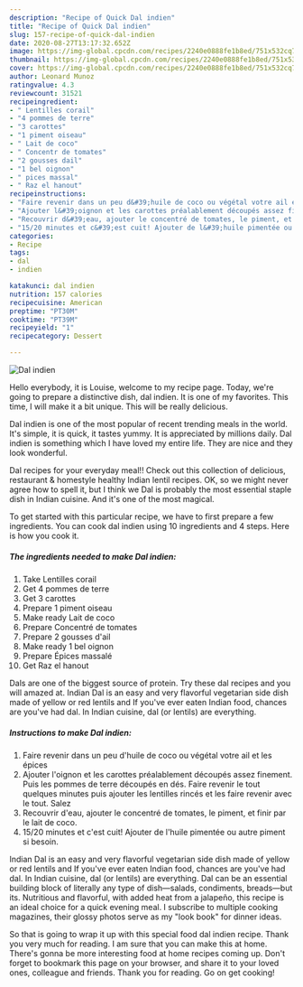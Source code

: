 ```yaml
---
description: "Recipe of Quick Dal indien"
title: "Recipe of Quick Dal indien"
slug: 157-recipe-of-quick-dal-indien
date: 2020-08-27T13:17:32.652Z
image: https://img-global.cpcdn.com/recipes/2240e0888fe1b8ed/751x532cq70/dal-indien-photo-principale-de-la-recette.jpg
thumbnail: https://img-global.cpcdn.com/recipes/2240e0888fe1b8ed/751x532cq70/dal-indien-photo-principale-de-la-recette.jpg
cover: https://img-global.cpcdn.com/recipes/2240e0888fe1b8ed/751x532cq70/dal-indien-photo-principale-de-la-recette.jpg
author: Leonard Munoz
ratingvalue: 4.3
reviewcount: 31521
recipeingredient:
- " Lentilles corail"
- "4 pommes de terre"
- "3 carottes"
- "1 piment oiseau"
- " Lait de coco"
- " Concentr de tomates"
- "2 gousses dail"
- "1 bel oignon"
- " pices massal"
- " Raz el hanout"
recipeinstructions:
- "Faire revenir dans un peu d&#39;huile de coco ou végétal votre ail et les épices"
- "Ajouter l&#39;oignon et les carottes préalablement découpés assez finement. Puis les pommes de terre découpés en dés. Faire revenir le tout quelques minutes puis ajouter les lentilles rincés et les faire revenir avec le tout. Salez"
- "Recouvrir d&#39;eau, ajouter le concentré de tomates, le piment, et finir par le lait de coco."
- "15/20 minutes et c&#39;est cuit! Ajouter de l&#39;huile pimentée ou autre piment si besoin."
categories:
- Recipe
tags:
- dal
- indien

katakunci: dal indien 
nutrition: 157 calories
recipecuisine: American
preptime: "PT30M"
cooktime: "PT39M"
recipeyield: "1"
recipecategory: Dessert

---
```



![Dal indien](https://img-global.cpcdn.com/recipes/2240e0888fe1b8ed/751x532cq70/dal-indien-photo-principale-de-la-recette.jpg)

Hello everybody, it is Louise, welcome to my recipe page. Today, we're going to prepare a distinctive dish, dal indien. It is one of my favorites. This time, I will make it a bit unique. This will be really delicious.

Dal indien is one of the most popular of recent trending meals in the world. It's simple, it is quick, it tastes yummy. It is appreciated by millions daily. Dal indien is something which I have loved my entire life. They are nice and they look wonderful.

Dal recipes for your everyday meal!! Check out this collection of delicious, restaurant &amp; homestyle healthy Indian lentil recipes. OK, so we might never agree how to spell it, but I think we Dal is probably the most essential staple dish in Indian cuisine. And it&#39;s one of the most magical.


To get started with this particular recipe, we have to first prepare a few ingredients. You can cook dal indien using 10 ingredients and 4 steps. Here is how you cook it.

<!--inarticleads1-->

##### The ingredients needed to make Dal indien:

1. Take  Lentilles corail
1. Get 4 pommes de terre
1. Get 3 carottes
1. Prepare 1 piment oiseau
1. Make ready  Lait de coco
1. Prepare  Concentré de tomates
1. Prepare 2 gousses d&#39;ail
1. Make ready 1 bel oignon
1. Prepare  Épices massalé
1. Get  Raz el hanout


Dals are one of the biggest source of protein. Try these dal recipes and you will amazed at. Indian Dal is an easy and very flavorful vegetarian side dish made of yellow or red lentils and If you&#39;ve ever eaten Indian food, chances are you&#39;ve had dal. In Indian cuisine, dal (or lentils) are everything. 

<!--inarticleads2-->

##### Instructions to make Dal indien:

1. Faire revenir dans un peu d&#39;huile de coco ou végétal votre ail et les épices
1. Ajouter l&#39;oignon et les carottes préalablement découpés assez finement. Puis les pommes de terre découpés en dés. Faire revenir le tout quelques minutes puis ajouter les lentilles rincés et les faire revenir avec le tout. Salez
1. Recouvrir d&#39;eau, ajouter le concentré de tomates, le piment, et finir par le lait de coco.
1. 15/20 minutes et c&#39;est cuit! Ajouter de l&#39;huile pimentée ou autre piment si besoin.


Indian Dal is an easy and very flavorful vegetarian side dish made of yellow or red lentils and If you&#39;ve ever eaten Indian food, chances are you&#39;ve had dal. In Indian cuisine, dal (or lentils) are everything. Dal can be an essential building block of literally any type of dish—salads, condiments, breads—but its. Nutritious and flavorful, with added heat from a jalapeño, this recipe is an ideal choice for a quick evening meal. I subscribe to multiple cooking magazines, their glossy photos serve as my &#34;look book&#34; for dinner ideas. 

So that is going to wrap it up with this special food dal indien recipe. Thank you very much for reading. I am sure that you can make this at home. There's gonna be more interesting food at home recipes coming up. Don't forget to bookmark this page on your browser, and share it to your loved ones, colleague and friends. Thank you for reading. Go on get cooking!
